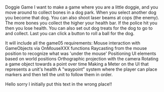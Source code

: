 Doggie Game
I want to make a game where you are a little doggie, and you move around to collect bones in a dog park. When you select another dog you become that dog. You can also shoot laser beams at cops (the enemy). The more bones you collect the higher your health bar. If the police hit you then you lose health. You can also set out dog treats for the dog to go to and collect. Last you can click a button to roll a ball for the dog.  

It will include all the game05 requirements:
Mouse interaction with GameObjects via OnMouseXXX functions
Raycasting from the mouse position to recognize what was 'under the mouse'
Positioning UI elements based on world positions
Orthographic projection with the camera
Rotating a game object towards a point over time 
Making a Meter on the UI that represents a unit's health
A "waypoint" system where the player can place markers and then tell the unit to follow them in order. 

Hello sorry I initially put this text in the wrong place!!

